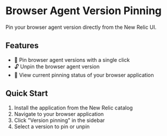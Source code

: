 # Browser Agent Version Pinning

Pin your browser agent version directly from the New Relic UI.

## Features
- 📌 Pin browser agent versions with a single click
- 🔓 Unpin the browser agent version 
- 👀 View current pinning status of your browser application

## Quick Start
1. Install the application from the New Relic catalog
2. Navigate to your browser application
3. Click "Version pinning" in the sidebar
4. Select a version to pin or unpin

